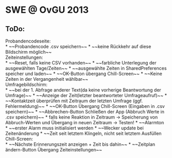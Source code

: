 SWE @ OvGU 2013
===============

ToDo:
-----

<dt>Probandencodeseite:</dt>	
* ~~Probandencode .csv speichern~~
* ~~keine Rückkehr auf diese Bildschirm möglich~~

<dt>Zeiteinstellungen:</dt>
* ~~Reset, falls keine CSV vorhanden~~
* ~~farbliche Unterlegung der ausgewählten Tage/Zeiten~~
* ~~ausgewählte Zeiten in SharedPreferences speicher und laden~~
* ~~OK-Button übergang Chill-Screen~~
* ~~Keine Zeiten in der Vergangenheit wählbar~~

<dt>Umfragebildschirm:</dt>	
* ~~bei der 1. Abfrage anderer Text(da keine vorherige Beantwortung der Umfrage)~~
* ~~Anzeige der Zeit(letzter beantworteter Umfrageaufruf)~~
* ~~Kontaktzeit überprüfen mit Zeitraum der letzten Umfrage (ggf. Fehlermeldung)~~
* ~~OK-Button Übergang Chill-Screen (Eingaben in .csv speichern)~~
* ~~Abbrechen-Button Schließen der App (Abbruch Werte in .csv speichern)~~
* falls keine Reaktion in Zeitraum -> Speicherung von Abbruch-Werten und Übergang in neuen Zeitraum -> Testen!
* ~~Alarmton
* ~~erster Alarm muss initialisiert werden
* ~~Wecker update bei Zeitenänderung
* ~~Zeit seit letztem Klingeln, nicht seit letztem Ausfüllen

<dt>Chill-Screen:</dt>		
* ~~Nächste Erinnerungszeit anzeigen + Zeit bis dahin~~
* ~~Zeitplan ändern-Button Übergang Zeiteinstellungen~~
